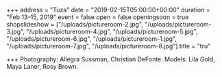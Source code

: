 +++
address = "Tuza"
date = "2019-02-15T05:00:00+00:00"
duration = "Feb 13–15, 2019"
event = false
open = false
openingsoon = true
shopslideshow = ["/uploads/pictureroom-2.jpg", "/uploads/pictureroom-3.jpg", "/uploads/pictureroom-4.jpg", "/uploads/pictureroom-5.jpg", "/uploads/pictureroom-6.jpg", "/uploads/pictureroom-1.jpg", "/uploads/pictureroom-7.jpg", "/uploads/pictureroom-8.jpg"]
title = "tru"

+++
Photography: Allegra Sussman, Christian DeFonte. Models: Lila Gold, Maya Laner, Rosy Brown.